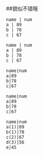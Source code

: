 ##貌似不错哦

```table
name | num
a | 89
b | 78
c | 67
```
```table:bar
name | num
a | 89
b | 78
c | 67
```
```table:line
name|num
a|89
b|78
c|67
```
```table:pie
name|num
a|89
b|78
c|67
```
```table:pie
name|num
a(1)|89
b(1)|78
c(2)|67
d(3)|56
e|45
```
